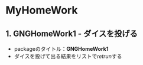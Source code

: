# MyHomeWork

## 1. GNGHomeWork1 - ダイスを投げる

  + packageのタイトル：<b>GNGHomeWork1</b>
  + ダイスを投げて出る結果をリストで<i>retrun</i>する

